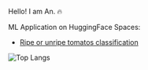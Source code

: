 Hello! I am An. 🔥


ML Application on HuggingFace Spaces:
- [Ripe or unripe tomatos classification](https://huggingface.co/spaces/andtr-2021/ripe-tomato-or-unrip-tomato?logs=container)

![Top Langs](https://github-readme-stats.vercel.app/api/top-langs/?username=andtr-2021&layout=compact)

